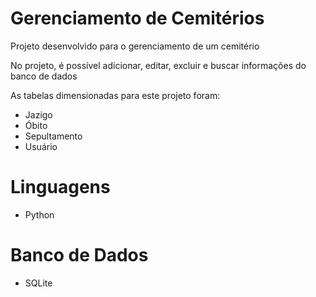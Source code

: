 # Gerenciamento de Cemitérios

Projeto desenvolvido para o gerenciamento de um cemitério

No projeto, é possível adicionar, editar, excluir e buscar informações do banco de dados

As tabelas dimensionadas para este projeto foram:

- Jazigo
- Óbito
- Sepultamento
- Usuário

#

# Linguagens

- Python

# Banco de Dados

- SQLite
